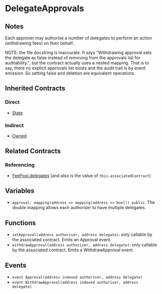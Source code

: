 # DelegateApprovals

## Notes

Each approver may authorise a number of delegates to perform an action (withdrawing fees) on their behalf.

NOTE: the file docstring is inaccurate. It says "Withdrawing approval sets the delegate as false instead of removing from the approvals list for auditability.", but the contract actually uses a nested mapping. That is to say, there no explicit approvals list exists and the audit trail is by event emission. So setting false and deletion are equivalent operations.

## Inherited Contracts

### Direct

* [State](State.md)

### Indirect

* [Owned](Owned.md)

## Related Contracts

### Referencing

* [FeePool.delegates](FeePool.md) (and also is the value of `this.associatedContract`)

## Variables

* `approval: mapping(address => mapping(address => bool)) public`. The double mapping allows each authoriser to have multiple delegates.

## Functions

* `setApproval(address authoriser, address delegate)`: only callable by the associated contract. Emits an Approval event.
* `withdrawApproval(address authoriser, address delegate)`: only callable by the associated contract. Emits a WithdrawApproval event.

## Events

* `event Approval(address indexed authoriser, address delegate)`
* `event WithdrawApproval(address indexed authoriser, address delegate)`
